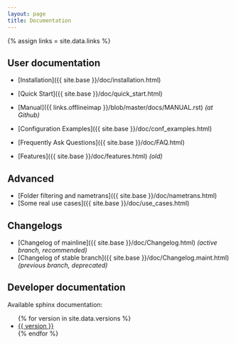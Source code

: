 ```yaml
---
layout: page
title: Documentation
---
```

{% assign links = site.data.links %}

## User documentation

- [Installation]({{ site.base }}/doc/installation.html)
- [Quick Start]({{ site.base }}/doc/quick_start.html)
- [Manual]({{ links.offlineimap }}/blob/master/docs/MANUAL.rst) *(at Github)*
- [Configuration Examples]({{ site.base }}/doc/conf_examples.html)
- [Frequently Ask Questions]({{ site.base }}/doc/FAQ.html)

- [Features]({{ site.base }}/doc/features.html) *(old)*

## Advanced

- [Folder filtering and nametrans]({{ site.base }}/doc/nametrans.html)
- [Some real use cases]({{ site.base }}/doc/use_cases.html)

## Changelogs

- [Changelog of mainline]({{ site.base }}/doc/Changelog.html) *(active branch, recommended)*
- [Changelog of stable branch]({{ site.base }}/doc/Changelog.maint.html) *(previous branch, deprecated)*

## Developer documentation

Available sphinx documentation:

<ul>
  {% for version in site.data.versions %}
  <li>
    <a href="{{ site.base }}/doc/versions/{{ version }}">{{ version }}</a>
  </li>
  {% endfor %}
</ul>

<!-- DEBUG

{% for doc in site.doc %}
{{ doc.title }}: {{ doc.url }}
{% endfor %}

-->

<!--
vim: ts=2 expandtab
-->
